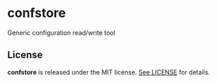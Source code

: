 # confstore

Generic configuration read/write tool

## License

**confstore** is released under the MIT license. [See LICENSE](LICENSE) for details.
